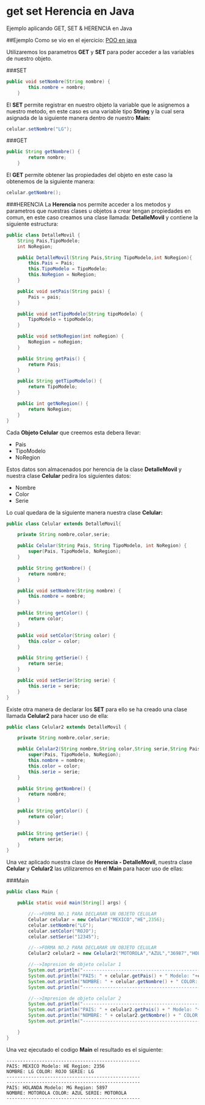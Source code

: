 # get set Herencia en Java
Ejemplo aplicando GET, SET & HERENCIA en Java

##Ejemplo
Como se vio en el ejercicio: [POO en java](https://github.com/Gamis214/POO)

Utilizaremos los parametros **GET** y **SET** para poder acceder a las variables de nuestro objeto.

###SET
```java
public void setNombre(String nombre) {
        this.nombre = nombre;
    }
```
El **SET** permite registrar en nuestro objeto la variable que le asignemos a nuestro metodo, en este caso es una variable tipo **String**
y la cual sera asignada de la siguiente manera dentro de nuestro **Main:**
```java
celular.setNombre("LG");
```

###GET
```java
public String getNombre() {
        return nombre;
    }
```
El **GET** permite obtener las propiedades del objeto en este caso la obtenemos de la siguiente manera:
```java
celular.getNombre();
```
###HERENCIA
La **Herencia** nos permite acceder a los metodos y parametros que nuestras clases u objetos a crear tengan propiedades en comun,
en este caso creamos una clase llamada: **DetalleMovil** y contiene la siguiente estructura:
```java
public class DetalleMovil {
    String Pais,TipoModelo;
    int NoRegion;

    public DetalleMovil(String Pais,String TipoModelo,int NoRegion){
        this.Pais = Pais;
        this.TipoModelo = TipoModelo;
        this.NoRegion = NoRegion;
    }

    public void setPais(String pais) {
        Pais = pais;
    }

    public void setTipoModelo(String tipoModelo) {
        TipoModelo = tipoModelo;
    }

    public void setNoRegion(int noRegion) {
        NoRegion = noRegion;
    }

    public String getPais() {
        return Pais;
    }

    public String getTipoModelo() {
        return TipoModelo;
    }

    public int getNoRegion() {
        return NoRegion;
    }
}
```

Cada **Objeto Celular** que creemos esta debera llevar:
* Pais
* TipoModelo
* NoRegion

Estos datos son almacenados por herencia de la clase **DetalleMovil** y nuestra clase **Celular** pedira los siguientes datos:
* Nombre
* Color
* Serie

Lo cual quedara de la siguiente manera nuestra clase **Celular:**

```java
public class Celular extends DetalleMovil{

    private String nombre,color,serie;

    public Celular(String Pais, String TipoModelo, int NoRegion) {
        super(Pais, TipoModelo, NoRegion);
    }

    public String getNombre() {
        return nombre;
    }

    public void setNombre(String nombre) {
        this.nombre = nombre;
    }

    public String getColor() {
        return color;
    }

    public void setColor(String color) {
        this.color = color;
    }

    public String getSerie() {
        return serie;
    }

    public void setSerie(String serie) {
        this.serie = serie;
    }
}
```
Existe otra manera de declarar los **SET** para ello se ha creado una clase llamada **Celular2** para hacer uso de ella:
```java
public class Celular2 extends DetalleMovil {

    private String nombre,color,serie;

    public Celular2(String nombre,String color,String serie,String Pais,String TipoModelo,int NoRegion){
        super(Pais, TipoModelo, NoRegion);
        this.nombre = nombre;
        this.color = color;
        this.serie = serie;
    }

    public String getNombre() {
        return nombre;
    }

    public String getColor() {
        return color;
    }

    public String getSerie() {
        return serie;
    }
}
```

Una vez aplicado nuestra clase de **Herencia - DetalleMovil**, nuestra clase **Celular** y **Celular2** las utilizaremos en el **Main** 
para hacer uso de ellas:

###Main
```java
public class Main {

    public static void main(String[] args) {

        //-->FORMA NO.1 PARA DECLARAR UN OBJETO CELULAR
        Celular celular = new Celular("MEXICO","HE",2356);
        celular.setNombre("LG");
        celular.setColor("ROJO");
        celular.setSerie("12345");

        //-->FORMA NO.2 PARA DECLARAR UN OBJETO CELULAR
        Celular2 celular2 = new Celular2("MOTOROLA","AZUL","36987","HOLANDA","MG",5897);

        //-->Impresion de objeto celular 1
        System.out.println("-------------------------------------------------");
        System.out.println("PAIS: " + celular.getPais() + " Modelo: "+celular.getTipoModelo()+" Region: "+ celular.getNoRegion());
        System.out.println("NOMBRE: " + celular.getNombre() + " COLOR: "+celular.getColor()+" SERIE: "+ celular.getNombre());
        System.out.println("-------------------------------------------------");

        //-->Impresion de objeto celular 2
        System.out.println("-------------------------------------------------");
        System.out.println("PAIS: " + celular2.getPais() + " Modelo: "+celular2.getTipoModelo()+" Region: "+ celular2.getNoRegion());
        System.out.println("NOMBRE: " + celular2.getNombre() + " COLOR: "+celular2.getColor()+" SERIE: "+ celular2.getNombre());
        System.out.println("-------------------------------------------------");

    }
}
```

Una vez ejecutado el codigo **Main** el resultado es el siguiente:
```
-------------------------------------------------
PAIS: MEXICO Modelo: HE Region: 2356
NOMBRE: LG COLOR: ROJO SERIE: LG
-------------------------------------------------
-------------------------------------------------
PAIS: HOLANDA Modelo: MG Region: 5897
NOMBRE: MOTOROLA COLOR: AZUL SERIE: MOTOROLA
-------------------------------------------------
```




